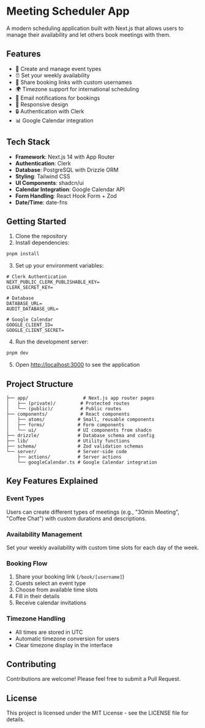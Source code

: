 # Meeting Scheduler App

A modern scheduling application built with Next.js that allows users to manage their availability and let others book meetings with them.

## Features

- 📅 Create and manage event types
- ⏰ Set your weekly availability
- 🔗 Share booking links with custom usernames
- 🌍 Timezone support for international scheduling
- 📧 Email notifications for bookings
- 📱 Responsive design
- 🔒 Authentication with Clerk
- 📊 Google Calendar integration

## Tech Stack

- **Framework**: Next.js 14 with App Router
- **Authentication**: Clerk
- **Database**: PostgreSQL with Drizzle ORM
- **Styling**: Tailwind CSS
- **UI Components**: shadcn/ui
- **Calendar Integration**: Google Calendar API
- **Form Handling**: React Hook Form + Zod
- **Date/Time**: date-fns

## Getting Started

1. Clone the repository
2. Install dependencies:

```bash
pnpm install
```

3. Set up your environment variables:

```env
# Clerk Authentication
NEXT_PUBLIC_CLERK_PUBLISHABLE_KEY=
CLERK_SECRET_KEY=

# Database
DATABASE_URL=
AUDIT_DATABASE_URL=

# Google Calendar
GOOGLE_CLIENT_ID=
GOOGLE_CLIENT_SECRET=
```

4. Run the development server:

```bash
pnpm dev
```

5. Open [http://localhost:3000](http://localhost:3000) to see the application

## Project Structure

```
├── app/                    # Next.js app router pages
│   ├── (private)/         # Protected routes
│   └── (public)/          # Public routes
├── components/            # React components
│   ├── atoms/            # Small, reusable components
│   ├── forms/            # Form components
│   └── ui/               # UI components from shadcn
├── drizzle/              # Database schema and config
├── lib/                  # Utility functions
├── schema/               # Zod validation schemas
└── server/               # Server-side code
    ├── actions/          # Server actions
    └── googleCalendar.ts # Google Calendar integration
```

## Key Features Explained

### Event Types

Users can create different types of meetings (e.g., "30min Meeting", "Coffee Chat") with custom durations and descriptions.

### Availability Management

Set your weekly availability with custom time slots for each day of the week.

### Booking Flow

1. Share your booking link (`/book/[username]`)
2. Guests select an event type
3. Choose from available time slots
4. Fill in their details
5. Receive calendar invitations

### Timezone Handling

- All times are stored in UTC
- Automatic timezone conversion for users
- Clear timezone display in the interface

## Contributing

Contributions are welcome! Please feel free to submit a Pull Request.

## License

This project is licensed under the MIT License - see the LICENSE file for details.
